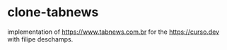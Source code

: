 # clone-tabnews

implementation of https://www.tabnews.com.br for the https://curso.dev with filipe deschamps.
